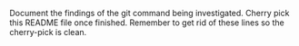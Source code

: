 Document the findings of the git command being investigated.  Cherry pick this README file once finished.  Remember to get rid of these lines so the cherry-pick is clean.
